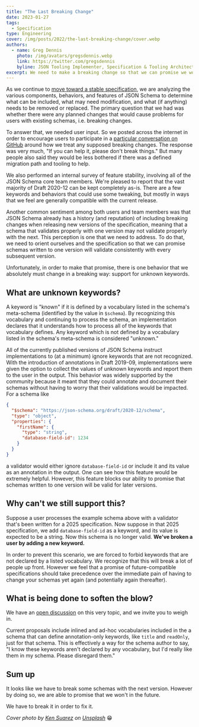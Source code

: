 ```yaml
---
title: "The Last Breaking Change"
date: 2023-01-27
tags:
  - Specification
type: Engineering
cover: /img/posts/2022/the-last-breaking-change/cover.webp
authors:
  - name: Greg Dennis
    photo: /img/avatars/gregsdennis.webp
    link: https://twitter.com/gregsdennis
    byline: JSON Tooling Implementer, Specification & Tooling Architect @Postman
excerpt: We need to make a breaking change so that we can promise we won't again.
---
```


As we continue to [move toward a stable specification](https://json-schema.org/blog/posts/future-of-json-schema), we are analyzing the various components, behaviors, and features of JSON Schema to determine what can be included, what may need modification, and what (if anything) needs to be removed or replaced.  The primary question that we had was whether there were any planned changes that would cause problems for users with existing schemas, i.e. breaking changes.

To answer that, we needed user input.  So we posted across the internet in order to encourage users to participate in a [particular conversation on GitHub](https://github.com/orgs/json-schema-org/discussions/295) around how we treat any supposed breaking changes.  The response was very much, "If you can help it, please don't break things."  But many people also said they would be less bothered if there was a defined migration path and tooling to help.

We also performed an internal survey of feature stability, involving all of the JSON Schema core team members.  We're pleased to report that the vast majority of Draft 2020-12 can be kept completely as-is.  There are a few keywords and behaviors that could use some tweaking, but mostly in ways that we feel are generally compatible with the current release.

Another common sentiment among both users and team members was that JSON Schema already has a history (and reputation) of including breaking changes when releasing new versions of the specification, meaning that a schema that validates properly with one version may not validate properly with the next.  This perception is one that we need to address.  To do that, we need to orient ourselves and the specification so that we can promise schemas written to one version will validate consistently with every subsequent version.

Unfortunately, in order to make that promise, there is one behavior that we absolutely must change in a breaking way: support for unknown keywords.

## What are unknown keywords?

A keyword is "known" if it is defined by a vocabulary listed in the schema's meta-schema (identified by the value in `$schema`).  By recognizing this vocabulary and continuing to process the schema, an implementation declares that it understands how to process all of the keywords that vocabulary defines.  Any keyword which is not defined by a vocabulary listed in the schema's meta-schema is considered "unknown."

All of the currently published versions of JSON Schema instruct implementations to (at a minimum) ignore keywords that are not recognized.  With the introduction of annotations in Draft 2019-09, implementations were given the option to collect the values of unknown keywords and report them to the user in the output.  This behavior was widely supported by the community because it meant that they could annotate and document their schemas without having to worry that their validations would be impacted.  For a schema like

```json
{
  "$schema": "https://json-schema.org/draft/2020-12/schema",
  "type": "object",
  "properties": {
    "firstName": {
      "type": "string",
      "database-field-id": 1234
    }
  }
}
```

a validator would either ignore `database-field-id` or include it and its value as an annotation in the output.  One can see how this feature would be extremely helpful.  However, this feature blocks our ability to promise that schemas written to one version will be valid for later versions.

## Why can't we still support this?

Suppose a user processes the example schema above with a validator that's been written for a 2025 specification.  Now suppose in that 2025 specification, we add `database-field-id` as a keyword, and its value is expected to be a string.  Now this schema is no longer valid.  **We've broken a user by adding a new keyword.**

In order to prevent this scenario, we are forced to forbid keywords that are not declared by a listed vocabulary.  We recognize that this will break a lot of people up front.  However we feel that a promise of future-compatible specifications should take precedence over the immediate pain of having to change your schemas yet again (and potentially again thereafter).

## What is being done to soften the blow?

We have an [open discussion](https://github.com/orgs/json-schema-org/discussions/241) on this very topic, and we invite you to weigh in.

Current proposals include inlined and ad-hoc vocabularies included in the a schema that can define annotation-only keywords, like `title` and `readOnly`, just for that schema.  This is effectively a way for the schema author to say, "I know these keywords aren't declared by any vocabulary, but I'd really like them in my schema.  Please disregard them."

## Sum up

It looks like we have to break some schemas with the next version.  However by doing so, we are able to promise that we won't in the future.

We have to break it in order to fix it.

_Cover photo by [Ken Suarez](https://unsplash.com/@kensuarez) on [Unsplash](https://unsplash.com/photos/4IxPVkFGJGI)_ 😁
